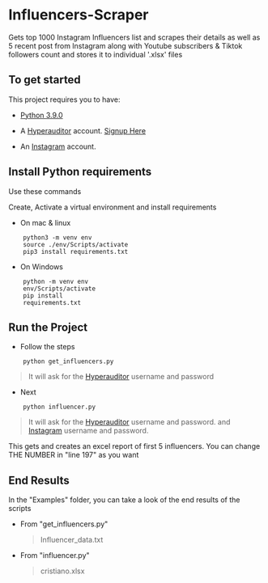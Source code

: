 # Influencers-Scraper

Gets top 1000 Instagram Influencers list and scrapes their details as well as 5 recent post from Instagram along with Youtube subscribers &amp; Tiktok followers count and stores it to individual '.xlsx' files

## To get started

This project requires you to have:

- [Python 3.9.0](https://www.python.org/downloads/release/python-390/)

- A [Hyperauditor](https://hypeauditor.com) account. [Signup Here](https://hypeauditor.com/signup/)

- An [Instagram](https://instagram.com) account.

## Install Python requirements

Use these commands

Create, Activate a virtual environment and install requirements

- On mac & linux

```
    python3 -m venv env
    source ./env/Scripts/activate
    pip3 install requirements.txt
```

- On Windows

```
    python -m venv env
    env/Scripts/activate
    pip install
    requirements.txt
```

## Run the Project

- Follow the steps

```
    python get_influencers.py
```

> It will ask for the [Hyperauditor](https://hypeauditor.com) username and password

- Next

```
    python influencer.py
```

> It will ask for the [Hyperauditor](https://hypeauditor.com) username and password.
> and [Instagram](https://instagram.com) username and password.

This gets and creates an excel report of first 5 influencers.
You can change THE NUMBER in "line 197" as you want

## End Results

In the "Examples" folder, you can take a look of the end results of the scripts

- From "get_influencers.py"

  > Influencer_data.txt

- From "influencer.py"
  > cristiano.xlsx
